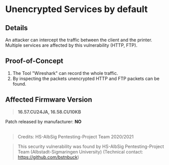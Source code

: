 # Unencrypted Services by default
## Details
An attacker can intercept the traffic between the client and the printer.
Multiple services are affected by this vulnerability (HTTP, FTP).

## Proof-of-Concept

1. The Tool "Wireshark" can record the whole traffic. 
2. By inspecting the packets unencrypted HTTP and FTP packets can be found.

## Affected Firmware Version
> **16.57.CU24JA, 16.58.CU10KB**

Patch released by manufacturer: **NO**
</br></br>


> Credits: HS-AlbSig Pentesting-Project Team 2020/2021

> This security vulnerability was found by HS-AlbSig Pentesting-Project Team (Albstadt-Sigmaringen University) (Technical contact: https://github.com/bstnbuck)